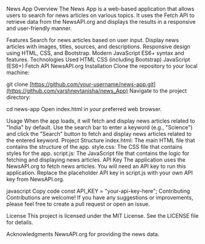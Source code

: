 
News App
Overview
The News App is a web-based application that allows users to search for news articles on various topics. It uses the Fetch API to retrieve data from the NewsAPI.org and displays the results in a responsive and user-friendly manner.

Features
Search for news articles based on user input.
Display news articles with images, titles, sources, and descriptions.
Responsive design using HTML, CSS, and Bootstrap.
Modern JavaScript ES6+ syntax and features.
Technologies Used
HTML
CSS (including Bootstrap)
JavaScript (ES6+)
Fetch API
NewsAPI.org
Installation
Clone the repository to your local machine:


git clone [https://github.com/your-username/news-app.git](https://github.com/varshneytanisha/news_App)
Navigate to the project directory:


cd news-app
Open index.html in your preferred web browser.

Usage
When the app loads, it will fetch and display news articles related to "India" by default.
Use the search bar to enter a keyword (e.g., "Science") and click the "Search" button to fetch and display news articles related to the entered keyword.
Project Structure
index.html: The main HTML file that contains the structure of the app.
style.css: The CSS file that contains styles for the app.
script.js: The JavaScript file that contains the logic for fetching and displaying news articles.
API Key
The application uses the NewsAPI.org to fetch news articles. You will need an API key to run this application. Replace the placeholder API key in script.js with your own API key from NewsAPI.org.

javascript
Copy code
const API_KEY = "your-api-key-here";
Contributing
Contributions are welcome! If you have any suggestions or improvements, please feel free to create a pull request or open an issue.

License
This project is licensed under the MIT License. See the LICENSE file for details.

Acknowledgments
NewsAPI.org for providing the news data.
